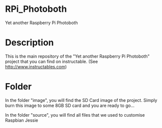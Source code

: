 # RPi_Photoboth
Yet another Raspberry Pi Photoboth

Description
==

This is the main repository of the "Yet another Raspberry Pi Photoboth" project that you can find on instructable. 
(See http://www.instructables.com)

Folder
==

In the folder "image", you will find the SD Card image of the project. 
Simply burn this image to some 8GB SD  card and you are ready to go...

In the folder "source", you will find all files that we used to customise Raspbian Jessie
